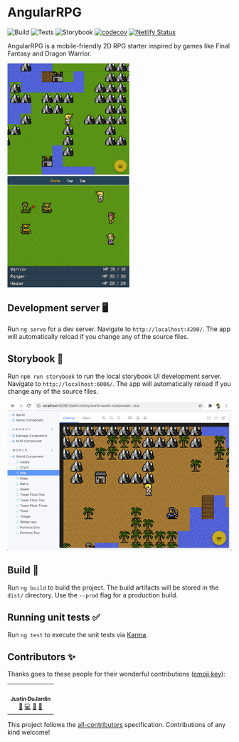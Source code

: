 # AngularRPG

![Build](https://github.com/justindujardin/angular-rpg/workflows/Build/badge.svg)
![Tests](https://github.com/justindujardin/angular-rpg/workflows/Tests/badge.svg)
![Storybook](https://github.com/justindujardin/angular-rpg/workflows/Storybook/badge.svg)
[![codecov](https://codecov.io/gh/justindujardin/angular-rpg/branch/main/graph/badge.svg?token=NZkd78oQdT)](https://codecov.io/gh/justindujardin/angular-rpg)
[![Netlify Status](https://api.netlify.com/api/v1/badges/7c7eae32-2aaf-4605-a517-bc4c2724d53b/deploy-status)](https://angular-rpg.netlify.app/)

AngularRPG is a mobile-friendly 2D RPG starter inspired by games like Final Fantasy and Dragon Warrior.

<a href="https://angular-rpg.netlify.app/" target="_blank">
<img height="250" src=".data/world_map.png">
<img height="250" src=".data/combat.png">
</a>

## Development server 🖥

Run `ng serve` for a dev server. Navigate to `http://localhost:4200/`. The app will automatically reload if you change any of the source files.

## Storybook 💄

Run `npm run storybook` to run the local storybook UI development server. Navigate to `http://localhost:6006/`. The app will automatically reload if you change any of the source files.

![World Map](.data/storybook.png)

## Build 🔨

Run `ng build` to build the project. The build artifacts will be stored in the `dist/` directory. Use the `--prod` flag for a production build.

## Running unit tests ✅

Run `ng test` to execute the unit tests via [Karma](https://karma-runner.github.io).

## Contributors ✨

Thanks goes to these people for their wonderful contributions ([emoji key](https://allcontributors.org/docs/en/emoji-key)):

<!-- ALL-CONTRIBUTORS-LIST:START - Do not remove or modify this section -->
<!-- prettier-ignore-start -->
<!-- markdownlint-disable -->
<table>
  <tr>
    <td align="center"><a href="https://mathy.ai"><img src="https://avatars0.githubusercontent.com/u/101493?v=4" width="100px;" alt=""/><br /><sub><b>Justin DuJardin</b></sub></a><br /><a href="https://github.com/justindujardin/angular-rpg/commits?author=justindujardin" title="Documentation">📖</a> <a href="https://github.com/justindujardin/angular-rpg/commits?author=justindujardin" title="Code">💻</a> <a href="#design-justindujardin" title="Design">🎨</a> <a href="#ideas-justindujardin" title="Ideas, Planning, & Feedback">🤔</a></td>
  </tr>
</table>

<!-- markdownlint-enable -->
<!-- prettier-ignore-end -->
<!-- ALL-CONTRIBUTORS-LIST:END -->

This project follows the [all-contributors](https://github.com/all-contributors/all-contributors) specification. Contributions of any kind welcome!
